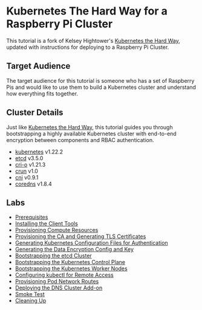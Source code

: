 # Kubernetes The Hard Way for a Raspberry Pi Cluster

This tutorial is a fork of Kelsey Hightower's [Kubernetes the Hard Way](https://github.com/kelseyhightower/kubernetes-the-hard-way), updated with instructions for deploying to a Raspberry Pi Cluster.

## Target Audience

The target audience for this tutorial is someone who has a set of Raspberry Pis and would like to use them to build a Kubernetes cluster and understand how everything fits together.

## Cluster Details

Just like [Kubernetes the Hard Way](https://github.com/kelseyhightower/kubernetes-the-hard-way), this tutorial guides you through bootstrapping a highly available Kubernetes cluster with end-to-end encryption between components and RBAC authentication.

* [kubernetes](https://github.com/kubernetes/kubernetes) v1.22.2
* [etcd](https://github.com/etcd-io/etcd) v3.5.0
* [cri-o](https://github.com/cri-o/cri-o) v1.21.3
* [crun](https://github.com/containers/crun) v1.0
* [cni](https://github.com/containernetworking/plugins) v0.9.1
* [coredns](https://github.com/coredns/coredns) v1.8.4

## Labs

* [Prerequisites](docs/01-prerequisites.md)
* [Installing the Client Tools](docs/02-client-tools.md)
* [Provisioning Compute Resources](docs/03-compute-resources.md)
* [Provisioning the CA and Generating TLS Certificates](docs/04-certificate-authority.md)
* [Generating Kubernetes Configuration Files for Authentication](docs/05-kubernetes-configuration-files.md)
* [Generating the Data Encryption Config and Key](docs/06-data-encryption-keys.md)
* [Bootstrapping the etcd Cluster](docs/07-bootstrapping-etcd.md)
* [Bootstrapping the Kubernetes Control Plane](docs/08-bootstrapping-kubernetes-controllers.md)
* [Bootstrapping the Kubernetes Worker Nodes](docs/09-bootstrapping-kubernetes-workers.md)
* [Configuring kubectl for Remote Access](docs/10-configuring-kubectl.md)
* [Provisioning Pod Network Routes](docs/11-pod-network-routes.md)
* [Deploying the DNS Cluster Add-on](docs/12-dns-addon.md)
* [Smoke Test](docs/13-smoke-test.md)
* [Cleaning Up](docs/14-cleanup.md)
